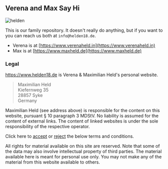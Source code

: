 ## Verena and Max Say Hi

![helden](https://user-images.githubusercontent.com/5372770/121901694-e935ca80-cd26-11eb-8acb-d771c8eb08d9.jpeg)

This is our family repository.
It doesn't really do anything, but if you want to you can reach us both at `info@helden18.de`.

- Verena is at [https://www.verenaheld.in](https://www.verenaheld.in)
- Max is at [https://www.maxheld.de](https://www.maxheld.de)

### Legal

https://www.helden18.de is Verena & Maximilian Held's personal website.

> Maximilian Held  
> Kiefernweg 35  
> 28857 Syke  
> Germany 

Maximilian Held (see address above) is responsible for the content on this website, pursuant § 10 paragraph 3 MDStV. No liability is assumed for the content of external links. The content of linked websites is under the sole responsibility of the respective operator.

Click here to [accept](#) or [reject](http://www.google.com) the below terms and conditions.

All rights for material available on this site are reserved. Note that some of the data may also involve intellectual property of third parties. The material available here is meant for personal use only. You may not make any of the material from this website available to others.
